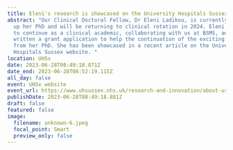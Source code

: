 ```yaml
---
title: Eleni's research is showcased on the University Hospitals Sussex website
abstract: "Our Clinical Doctoral Fellow, Dr Eleni Ladikou, is currently writing
  up her PhD and will be returning to clinical rotation in 2024. Eleni is keen
  to continue as a clinical academic, collaborating with us at BSMS, and has
  written a grant application to help the continuation of the exciting findings
  from her PhD. She has been showcased in a recent article on the University
  Hospitals Sussex website. "
location: UHSx
date: 2023-06-28T08:49:18.871Z
date_end: 2023-06-28T08:52:19.115Z
all_day: false
event: UHSx website
event_url: https://www.uhsussex.nhs.uk/research-and-innovation/about-us/current-research/spotlight-sessions/dr-eleni-ladikou/
publishDate: 2023-06-28T08:49:18.881Z
draft: false
featured: false
image:
  filename: unknown-6.jpeg
  focal_point: Smart
  preview_only: false
---
```


